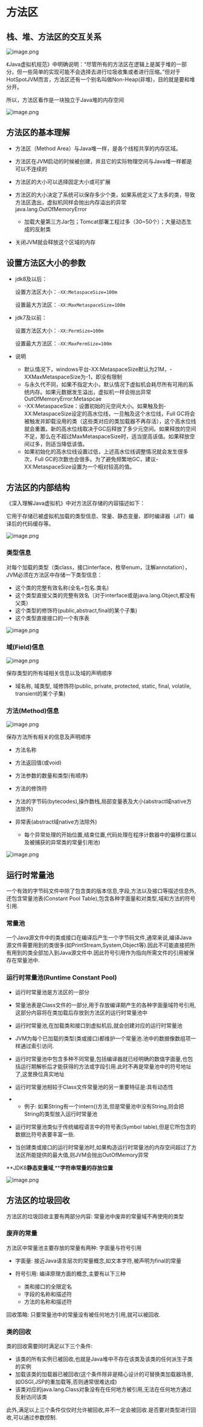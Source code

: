 # 方法区

## 栈、堆、方法区的交互关系

![image.png](_images/1599223450245-18f69445-3c7a-4c94-8368-40554937b445.png)

 

《Java虚拟机规范》中明确说明：“尽管所有的方法区在逻辑上是属于堆的一部分，但一些简单的实现可能不会选择去进行垃圾收集或者进行压缩。”但对于HotSpotJVM而言，方法区还有一个别名叫做Non-Heap(非堆)，目的就是要和堆分开。

所以，方法区看作是一块独立于Java堆的内存空间

![image.png](_images/1599223448255-c5d4ba30-3996-477c-9dee-c43154debede.png)



## 方法区的基本理解

-   方法区（Method Area）与Java堆一样，是各个线程共享的内存区域。
-   方法区在JVM启动的时候被创建，并且它的实际物理空间与Java堆一样都是可以不连续的
-   方法区的大小可以选择固定大小或可扩展
-   方法区的大小决定了系统可以保存多少个类，如果系统定义了太多的类，导致方法区逸出，虚拟机同样会抛出内存溢出的异常java.lang.OutOfMemoryError

    -   加载大量第三方Jar包；Tomcat部署工程过多（30~50个）；大量动态生成的反射类

-   关闭JVM就会释放这个区域的内存



## 设置方法区大小的参数

-   jdk8及以后：

    设置方法区大小：`-XX:MetaspaceSize=100m`

    设置最大方法区：`-XX:MaxMetaspaceSize=100m`

-   jdk7及以前：

    设置方法区大小：`-XX:PermSize=100m`

    设置最大方法区：`-XX:MaxPermSize=100m`

-   说明

    -   默认情况下，windows平台-XX:MetaspaceSize默认为21M，-XXMaxMetaspaceSize为-1，即没有限制
    -   与永久代不同，如果不指定大小，默认情况下虚拟机会耗尽所有可用的系统内存。如果元数据发生溢出，虚拟机一样会抛出异常OutOfMemoryError:Metaspcae
    -   -XX:MetaspaceSize：设置初始的元空间大小。如果触及到-XX:MetaspaceSize设定的高水位线，一旦触及这个水位线，Full GC将会被触发并卸载没用的类（这些类对应的类加载器不再存活），这个高水位线就会重置。新的高水位线取决于GC后释放了多少元空间。如果释放的空间不足，那么在不超过MaxMetaspaceSize时，适当提高该值。如果释放空间过多，则适当降低该值。
    -   如果初始化的高水位线设置过低，上述高水位线调整情况就会发生很多次，Full GC的次数也会很多。为了避免频繁地GC，建议-XX:MetaspaceSize设置为一个相对较高的值。



## 方法区的内部结构

《深入理解Java虚拟机》中对方法区存储的内容描述如下：

它用于存储已被虚拟机加载的类型信息、常量、静态变量、即时编译器（JIT）编译后的代码缓存等。

![image.png](_images/1599223448466-eab7baf9-3051-40bf-91d6-bc61cc6e2c11.png)

 

### 类型信息

对每个加载的类型（类class，接口interface，枚举enum，注解annotation），JVM必须在方法区中存储一下类型信息：

-   这个类的完整有效名称(全名=包名.类名)
-   这个类型直接父类的完整有效名（对于interface或是java.lang.Object,都没有父类）
-   这个类型的修饰符(public,abstract,final的某个子集)
-   这个类型直接接口的一个有序表

![image.png](_images/1599223443946-d86b45ff-f437-4d1d-a4f2-bc432e3f18c4.png)

### 域(Field)信息

![image.png](_images/1599223448582-a75f5850-f858-4c2b-848a-4c0cbfaf80f7.png)

保存类型的所有域相关信息以及域的声明顺序

-   域名称, 域类型, 域修饰符(public, private, protected, static, final, volatile, transient的某个子集)

### 方法(Method)信息

![image.png](_images/1599223447661-a265c675-315a-4ae2-98de-6629133c6b48.png)

保存方法所有相关的信息及声明顺序

-   方法名称
-   方法返回值(或void)
-   方法参数的数量和类型(有顺序)
-   方法的修饰符
-   方法的字节码(bytecodes),操作数栈,局部变量表及大小(abstract域native方法除外)
-   异常表(abstract域native方法除外)

    -   每个异常处理的开始位置,结束位置,代码处理在程序计数器中的偏移位置以及被捕获的异常类的常量引用池)

![image.png](_images/1599223449997-d5153510-0886-44a9-8058-2ead4d03ef6b.png)



## 运行时常量池

一个有效的字节码文件中除了包含类的版本信息,字段,方法以及接口等描述信息外,还包含常量池表(Constant Pool Table),包含各种字面量和对类型,域和方法的符号引用.

### 常量池

一个Java源文件中的类或接口在编译后产生一个字节码文件,通常来说,编译Java源文件需要用到的类很多(如PrintStream,System,Object等).因此不可能直接把所有用到的类全部加入到Java源文件中.因此符号引用作为指向所需文件的引用被保存在常量池中.

### 运行时常量池(Runtime Constant Pool)

-   运行时常量池是方法区的一部分
-   常量池表是Class文件的一部分,用于存放编译期产生的各种字面量域符号引用,这部分内容将在类加载后存放到方法区的运行时常量池中
-   运行时常量池,在加载类和接口到虚拟机后,就会创建对应的运行时常量池
-   JVM为每个已加载的类型(类或接口)都维护一个常量池.池中的数据像数组项一样通过索引访问.
-   运行时常量池中包含多种不同常量,包括编译器就已经明确的数值字面量,也包括运行期解析后才能获得的方法或字段引用.此时不再是常量池中的符号地址了,这里换位真实地址
-   运行时常量池相较于Class文件常量池的另一重要特征是:具有动态性

-   -   例子: 如果String有一个intern()方法,但是常量池中没有String,则会把String的类型放入运行时常量池

-   运行时常量池类似于传统编程语言中的符号表(Symbol table),但是它所包含的数据比符号表要丰富一些.
-   当创建类或接口的运行时常量池时,如果构造运行时常量池的内存空间超过了方法区所能提供的最大值,则JVM会抛出OutOfMemory异常

 

**JDK8****静态变量域****,****字符串常量的存放位置**

![image.png](_images/1599223449758-2eca6441-4095-4998-b664-71277d1a80af.png)



## 方法区的垃圾回收

方法区的垃圾回收主要有两部分内容: 常量池中废弃的常量域不再使用的类型

### 废弃的常量

方法区中常量池主要存放的常量有两种: 字面量与符号引用

-   字面量: 接近Java语言层次的常量概念,如文本字符,被声明为final的常量
-   符号引用: 编译原理方面的概念,主要有以下三种

    -   类和接口的全限定名
    -   字段的名称和描述符
    -   方法的名称和描述符

回收策略: 只要常量池中的常量没有被任何地方引用,就可以被回收.

### 类的回收

类的回收需要同时满足以下三个条件:

-   该类的所有实例已被回收,也就是Java堆中不存在该类及该类的任何派生子类的实例
-   加载该类的加载器已被回收(这个条件除非是精心设计的可替换类加载器场景,如OSGI,JSP的重加载等,否则通常很难达成)
-   该类对应的java.lang.Class对象没有在任何地方被引用,无法在任何地方通过反射访问该类

此外,满足以上三个条件仅仅时允许被回收,并不一定会被回收.是否要对类型进行回收,可以通过参数控制.